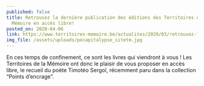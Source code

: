 ```yaml
---
published: false
title: Retrouvez la dernière publication des éditions des Territoires de la
  Mémoire en accès libre!
posted_on: 2020-04-06
link: https://www.territoires-memoire.be/actualites/2020/03/retrouvez-la-derniere-publication-des-editions-des-territoires-de-la-memoire-en-acces-libre/
img_file: /assets/uploads/pocapitalypse_sitetm.jpg
---
```

En ces temps de confinement, ce sont les livres qui viendront à vous ! Les Territoires de la Mémoire ont donc le plaisir de vous proposer en accès libre, le recueil du poète Timotéo Sergoï, récemment paru dans la collection “Points d’encrage”.
